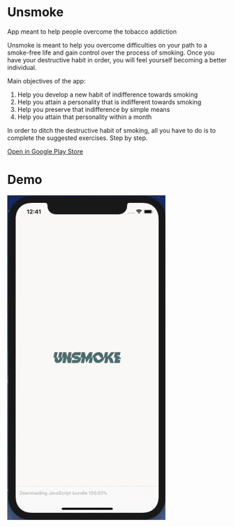 # Unsmoke
App meant to help people overcome the tobacco addiction

  Unsmoke is meant to help you overcome difficulties on your path to a smoke-free life and gain control over the process of smoking. Once you have your destructive habit in order, you will feel yourself becoming a better individual.

  Main objectives of the app:
1. Help you develop a new habit of indifference towards smoking
2. Help you attain a personality that is indifferent towards smoking
3. Help you preserve that indifference by simple means
4. Help you attain that personality within a month

  In order to ditch the destructive habit of smoking, all you have to do is to complete the suggested exercises. Step by step.

[Open in Google Play Store](https://play.google.com/store/apps/details?id=unsmoke.app "Buy")

# Demo
![](Demo.gif)
